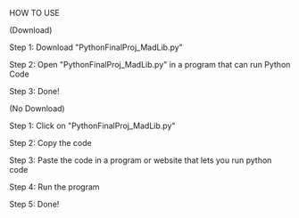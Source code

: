 HOW TO USE

(Download)

Step 1: Download "PythonFinalProj_MadLib.py"

Step 2: Open "PythonFinalProj_MadLib.py" in a program that can run Python Code

Step 3: Done!

(No Download)

Step 1: Click on "PythonFinalProj_MadLib.py"

Step 2: Copy the code

Step 3: Paste the code in a program or website that lets you run python code

Step 4: Run the program

Step 5: Done!
